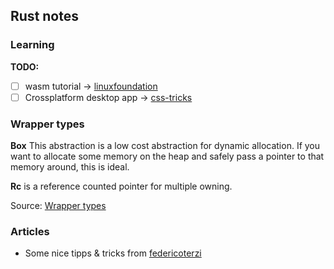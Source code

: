 ## Rust notes

### Learning

**TODO:**

 - [ ] wasm tutorial -> [linuxfoundation](https://training.linuxfoundation.org/announcements/using-web-assembly-written-in-rust-on-the-server-side/)
 - [ ] Crossplatform desktop app -> [css-tricks](https://css-tricks.com/how-i-built-a-cross-platform-desktop-application-with-svelte-redis-and-rust/)

### Wrapper types

**Box** This abstraction is a low cost abstraction for dynamic allocation. If you want to allocate some memory on the heap and safely pass a pointer to that memory around, this is ideal.

**Rc** is a reference counted pointer for multiple owning. 

Source: [Wrapper types](https://manishearth.github.io/blog/2015/05/27/wrapper-types-in-rust-choosing-your-guarantees/)

### Articles

 - Some nice tipps & tricks from [federicoterzi](https://federicoterzi.com/blog/12-rust-tips-and-tricks-you-might-not-know-yet/)
